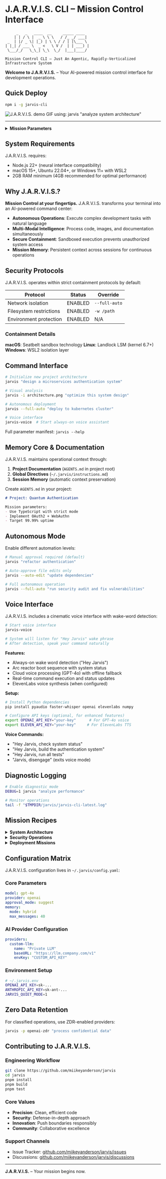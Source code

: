 # J.A.R.V.I.S. CLI – Mission Control Interface

```
     _   _   ____  __     _____ ____  
    | | / \ |  _ \ \ \   / /_ _/ ___| 
 _  | |/ _ \| |_) | \ \ / / | |\___ \ 
| |_| / ___ \  _ <   \ V /  | | ___) |
 \___/_/   \_\_| \_\  \_/  |___|____/ 

Mission Control CLI – Just An Agentic, Rapidly-Verticalized Infrastructure System
```

**Welcome to J.A.R.V.I.S.** – Your AI-powered mission control interface for development operations.

## Quick Deploy

```bash
npm i -g jarvis-cli
```

![J.A.R.V.I.S. demo GIF using: jarvis "analyze system architecture"](./.github/demo.gif)

---

<details>
<summary><strong>Mission Parameters</strong></summary>

<!-- Begin ToC -->

- [System Requirements](#system-requirements)
- [Deployment](#deployment)
- [Why J.A.R.V.I.S.?](#why-jarvis)
- [Security Protocols](#security-protocols)
  - [Containment Details](#containment-details)
- [Command Interface](#command-interface)
- [Memory Core & Documentation](#memory-core--documentation)
- [Autonomous Mode](#autonomous-mode)
- [Diagnostic Logging](#diagnostic-logging)
- [Mission Recipes](#mission-recipes)
- [Configuration Matrix](#configuration-matrix)
  - [Core Parameters](#core-parameters)
  - [AI Provider Configuration](#ai-provider-configuration)
  - [History Banks](#history-banks)
  - [Configuration Examples](#configuration-examples)
  - [Full System Configuration](#full-system-configuration)
  - [Custom Directives](#custom-directives)
  - [Environment Setup](#environment-setup)
- [FAQ](#faq)
- [Zero Data Retention](#zero-data-retention)
- [Contributing to J.A.R.V.I.S.](#contributing-to-jarvis)
  - [Engineering Workflow](#engineering-workflow)
  - [Git Integration](#git-integration)
  - [Debugging Protocols](#debugging-protocols)
  - [High-Impact Modifications](#high-impact-modifications)
  - [Pull Request Protocol](#pull-request-protocol)
  - [Review Sequence](#review-sequence)
  - [Core Values](#core-values)
  - [Support Channels](#support-channels)
  - [Contributor Agreement](#contributor-agreement)
  - [Deployment Procedures](#deployment-procedures)
  - [Alternative Build Paths](#alternative-build-paths)

<!-- End ToC -->

</details>

## System Requirements

J.A.R.V.I.S. requires:
- Node.js 22+ (neural interface compatibility)
- macOS 15+, Ubuntu 22.04+, or Windows 11+ with WSL2
- 2GB RAM minimum (4GB recommended for optimal performance)

## Why J.A.R.V.I.S.?

**Mission Control at your fingertips.** J.A.R.V.I.S. transforms your terminal into an AI-powered command center:

- **Autonomous Operations**: Execute complex development tasks with natural language
- **Multi-Modal Intelligence**: Process code, images, and documentation simultaneously  
- **Secure Containment**: Sandboxed execution prevents unauthorized system access
- **Mission Memory**: Persistent context across sessions for continuous operations

## Security Protocols

J.A.R.V.I.S. operates within strict containment protocols by default:

| Protocol | Status | Override |
|----------|--------|----------|
| Network isolation | ENABLED | `--full-auto` |
| Filesystem restrictions | ENABLED | `-w /path` |
| Environment protection | ENABLED | N/A |

### Containment Details

**macOS**: Seatbelt sandbox technology
**Linux**: Landlock LSM (kernel 6.7+)
**Windows**: WSL2 isolation layer

## Command Interface

```bash
# Initialize new project architecture
jarvis "design a microservices authentication system"

# Visual analysis 
jarvis -i architecture.png "optimize this system design"

# Autonomous deployment
jarvis --full-auto "deploy to kubernetes cluster"

# Voice interface
jarvis-voice  # Start always-on voice assistant
```

Full parameter manifest: `jarvis --help`

## Memory Core & Documentation

J.A.R.V.I.S. maintains operational context through:

1. **Project Documentation** (`AGENTS.md` in project root)
2. **Global Directives** (`~/.jarvis/instructions.md`)
3. **Session Memory** (automatic context preservation)

Create `AGENTS.md` in your project:

```markdown
# Project: Quantum Authentication

Mission parameters:
- Use TypeScript with strict mode
- Implement OAuth2 + WebAuthn
- Target 99.99% uptime
```

## Autonomous Mode

Enable different automation levels:

```bash
# Manual approval required (default)
jarvis "refactor authentication"

# Auto-approve file edits only
jarvis --auto-edit "update dependencies"

# Full autonomous operation
jarvis --full-auto "run security audit and fix vulnerabilities"
```

## Voice Interface

J.A.R.V.I.S. includes a cinematic voice interface with wake-word detection:

```bash
# Start voice interface
jarvis-voice

# System will listen for "Hey Jarvis" wake phrase
# After detection, speak your command naturally
```

**Features:**
- Always-on wake word detection ("Hey Jarvis")
- Arc reactor boot sequence with system status
- Cloud voice processing (GPT-4o) with offline fallback
- Real-time command execution and status updates
- ElevenLabs voice synthesis (when configured)

**Setup:**
```bash
# Install Python dependencies
pip install pyaudio faster-whisper openai elevenlabs numpy

# Configure API keys (optional, for enhanced features)
export OPENAI_API_KEY="your-key"      # For GPT-4o voice
export ELEVEN_API_KEY="your-key"     # For ElevenLabs TTS
```

**Voice Commands:**
- "Hey Jarvis, check system status"
- "Hey Jarvis, build the authentication system"
- "Hey Jarvis, run all tests"
- "Jarvis, disengage" (exits voice mode)

## Diagnostic Logging

```bash
# Enable diagnostic mode
DEBUG=1 jarvis "analyze performance"

# Monitor operations
tail -f "$TMPDIR/jarvis/jarvis-cli-latest.log"
```

## Mission Recipes

<details>
<summary><strong>System Architecture</strong></summary>

```bash
jarvis "analyze this codebase and create an architecture diagram"
jarvis "identify performance bottlenecks and suggest optimizations"
jarvis "design a caching strategy for this API"
```
</details>

<details>
<summary><strong>Security Operations</strong></summary>

```bash
jarvis "audit dependencies for vulnerabilities"
jarvis "implement rate limiting and DDoS protection"
jarvis "add input validation to all API endpoints"
```
</details>

<details>
<summary><strong>Deployment Missions</strong></summary>

```bash
jarvis "create Docker configuration for production"
jarvis "set up GitHub Actions CI/CD pipeline"
jarvis "configure Kubernetes manifests with auto-scaling"
```
</details>

## Configuration Matrix

J.A.R.V.I.S. configuration lives in `~/.jarvis/config.yaml`:

### Core Parameters

```yaml
model: gpt-4o
provider: openai
approval_mode: suggest
memory:
  mode: hybrid
  max_messages: 40
```

### AI Provider Configuration

```yaml
providers:
  custom-llm:
    name: "Private LLM"
    baseURL: "https://llm.company.com/v1"
    envKey: "CUSTOM_API_KEY"
```

### Environment Setup

```bash
# ~/.jarvis.env
OPENAI_API_KEY=sk-...
ANTHROPIC_API_KEY=sk-ant-...
JARVIS_QUIET_MODE=1
```

## Zero Data Retention

For classified operations, use ZDR-enabled providers:

```bash
jarvis -p openai-zdr "process confidential data"
```

## Contributing to J.A.R.V.I.S.

### Engineering Workflow

```bash
git clone https://github.com/miikeyanderson/jarvis
cd jarvis
pnpm install
pnpm build
pnpm test
```

### Core Values

- **Precision**: Clean, efficient code
- **Security**: Defense-in-depth approach
- **Innovation**: Push boundaries responsibly
- **Community**: Collaborative excellence

### Support Channels

- Issue Tracker: [github.com/miikeyanderson/jarvis/issues](https://github.com/miikeyanderson/jarvis/issues)
- Discussions: [github.com/miikeyanderson/jarvis/discussions](https://github.com/miikeyanderson/jarvis/discussions)

---

**J.A.R.V.I.S.** – Your mission begins now.